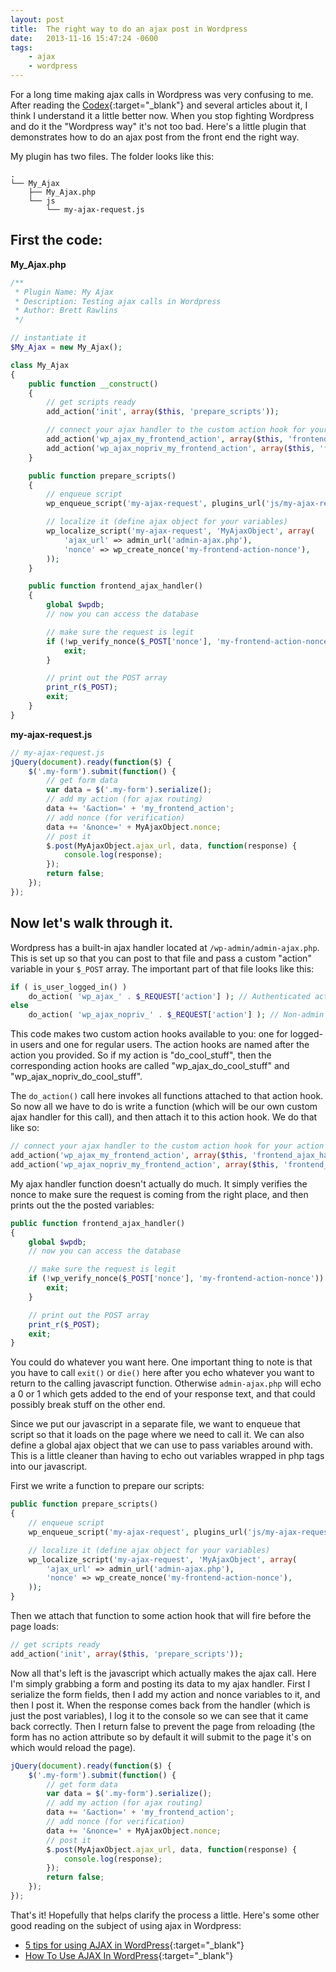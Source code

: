 ```yaml
---
layout: post
title:  The right way to do an ajax post in Wordpress
date:   2013-11-16 15:47:24 -0600
tags:
    - ajax
    - wordpress
---
```


For a long time making ajax calls in Wordpress was very confusing to me. After reading the [Codex](http://codex.wordpress.org/AJAX_in_Plugins){:target="_blank"} and several articles about it, I think I understand it a little better now. When you stop fighting Wordpress and do it the "Wordpress way" it's not too bad. Here's a little plugin that demonstrates how to do an ajax post from the front end the right way.

My plugin has two files. The folder looks like this:

```shell
.
└── My_Ajax
    ├── My_Ajax.php
    └── js
        └── my-ajax-request.js
```

## First the code:

**My_Ajax.php**

```php
/**
 * Plugin Name: My Ajax
 * Description: Testing ajax calls in Wordpress
 * Author: Brett Rawlins
 */

// instantiate it
$My_Ajax = new My_Ajax();

class My_Ajax
{
    public function __construct()
    {
        // get scripts ready
        add_action('init', array($this, 'prepare_scripts'));

        // connect your ajax handler to the custom action hook for your action
        add_action('wp_ajax_my_frontend_action', array($this, 'frontend_ajax_handler'));
        add_action('wp_ajax_nopriv_my_frontend_action', array($this, 'frontend_ajax_handler'));
    }

    public function prepare_scripts()
    {
        // enqueue script
        wp_enqueue_script('my-ajax-request', plugins_url('js/my-ajax-request.js', __FILE__), array('jquery'));

        // localize it (define ajax object for your variables)
        wp_localize_script('my-ajax-request', 'MyAjaxObject', array(
            'ajax_url' => admin_url('admin-ajax.php'),
            'nonce' => wp_create_nonce('my-frontend-action-nonce'),
        ));
    }

    public function frontend_ajax_handler()
    {
        global $wpdb;
        // now you can access the database

        // make sure the request is legit
        if (!wp_verify_nonce($_POST['nonce'], 'my-frontend-action-nonce')) {
            exit; 
        }

        // print out the POST array
        print_r($_POST);
        exit; 
    }
}
```

**my-ajax-request.js**

```javascript
// my-ajax-request.js
jQuery(document).ready(function($) {
    $('.my-form').submit(function() {
        // get form data
        var data = $('.my-form').serialize();
        // add my action (for ajax routing)
        data += '&action=' + 'my_frontend_action';
        // add nonce (for verification)
        data += '&nonce=' + MyAjaxObject.nonce;
        // post it
        $.post(MyAjaxObject.ajax_url, data, function(response) {
            console.log(response);
        });
        return false;
    }); 
});
```

## Now let's walk through it.

Wordpress has a built-in ajax handler located at `/wp-admin/admin-ajax.php`. This is set up so that you can post to that file and pass a custom "action" variable in your `$_POST` array. The important part of that file looks like this:

```php
if ( is_user_logged_in() )
    do_action( 'wp_ajax_' . $_REQUEST['action'] ); // Authenticated actions
else
    do_action( 'wp_ajax_nopriv_' . $_REQUEST['action'] ); // Non-admin actions
```

This code makes two custom action hooks available to you: one for logged-in users and one for regular users. The action hooks are named after the action you provided. So if my action is "do_cool_stuff", then the corresponding action hooks are called "wp_ajax_do_cool_stuff" and "wp_ajax_nopriv_do_cool_stuff".

The `do_action()` call here invokes all functions attached to that action hook. So now all we have to do is write a function (which will be our own custom ajax handler for this call), and then attach it to this action hook. We do that like so:

```php
// connect your ajax handler to the custom action hook for your action
add_action('wp_ajax_my_frontend_action', array($this, 'frontend_ajax_handler'));
add_action('wp_ajax_nopriv_my_frontend_action', array($this, 'frontend_ajax_handler'));
```

My ajax handler function doesn't actually do much. It simply verifies the nonce to make sure the request is coming from the right place, and then prints out the the posted variables:

```php
public function frontend_ajax_handler()
{
    global $wpdb;
    // now you can access the database

    // make sure the request is legit
    if (!wp_verify_nonce($_POST['nonce'], 'my-frontend-action-nonce')) {
        exit; 
    }

    // print out the POST array
    print_r($_POST);
    exit; 
}
```

You could do whatever you want here. One important thing to note is that you have to call `exit()` or `die()` here after you echo whatever you want to return to the calling javascript function. Otherwise `admin-ajax.php` will echo a 0 or 1 which gets added to the end of your response text, and that could possibly break stuff on the other end.

Since we put our javascript in a separate file, we want to enqueue that script so that it loads on the page where we need to call it. We can also define a global ajax object that we can use to pass variables around with. This is a little cleaner than having to echo out variables wrapped in php tags into our javascript.

First we write a function to prepare our scripts:

```php
public function prepare_scripts()
{
    // enqueue script
    wp_enqueue_script('my-ajax-request', plugins_url('js/my-ajax-request.js', __FILE__), array('jquery'));

    // localize it (define ajax object for your variables)
    wp_localize_script('my-ajax-request', 'MyAjaxObject', array(
        'ajax_url' => admin_url('admin-ajax.php'),
        'nonce' => wp_create_nonce('my-frontend-action-nonce'),
    ));
}
```

Then we attach that function to some action hook that will fire before the page loads:

```php
// get scripts ready
add_action('init', array($this, 'prepare_scripts'));
```

Now all that's left is the javascript which actually makes the ajax call. Here I'm simply grabbing a form and posting its data to my ajax handler. First I serialize the form fields, then I add my action and nonce variables to it, and then I post it. When the response comes back from the handler (which is just the post variables), I log it to the console so we can see that it came back correctly. Then I return false to prevent the page from reloading (the form has no action attribute so by default it will submit to the page it's on which would reload the page).

```javascript
jQuery(document).ready(function($) {
    $('.my-form').submit(function() {
        // get form data
        var data = $('.my-form').serialize();
        // add my action (for ajax routing)
        data += '&action=' + 'my_frontend_action';
        // add nonce (for verification)
        data += '&nonce=' + MyAjaxObject.nonce;
        // post it
        $.post(MyAjaxObject.ajax_url, data, function(response) {
            console.log(response);
        });
        return false;
    }); 
});
```

That's it! Hopefully that helps clarify the process a little. Here's some other good reading on the subject of using ajax in Wordpress:

* [5 tips for using AJAX in WordPress](http://www.garyc40.com/2010/03/5-tips-for-using-ajax-in-wordpress/){:target="_blank"}
* [How To Use AJAX In WordPress](http://wp.smashingmagazine.com/2011/10/18/how-to-use-ajax-in-wordpress/){:target="_blank"}
